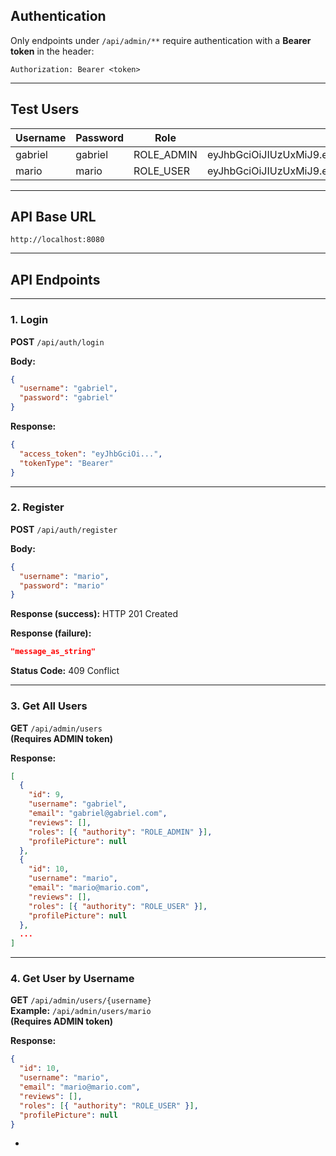## Authentication
Only endpoints under `/api/admin/**` require authentication with a **Bearer token** in the header:

```
Authorization: Bearer <token>
```

---

## Test Users

| Username | Password | Role       | Token                                   |
|----------|----------|------------|-----------------------------------------|
| gabriel  | gabriel  | ROLE_ADMIN | eyJhbGciOiJIUzUxMiJ9.eyJzdWIiOiJnYWJyaWVsIiwicm9sZXMiOiJST0xFX0FETUlOIiwiaWF0IjoxNzQ2MDg3Mzg3LCJleHAiOjE3NDY2OTIxODd9.pr9SnF5FbyA6cwvCCrI6k9WxjZtb0eb4fqOUlRcJk5ZomaHpLtYQ67Ej1oMKoshTN8MwdSdfxrD3vVSytxfZFg |
| mario    | mario    | ROLE_USER  | eyJhbGciOiJIUzUxMiJ9.eyJzdWIiOiJtYXJpbyIsInJvbGVzIjoiUk9MRV9VU0VSIiwiaWF0IjoxNzQ2MDg3MzYyLCJleHAiOjE3NDY2OTIxNjJ9.NA76RJJYi707AP6BPOCPmc-AX4ykl6HcTIkzh0xaI-_I2fUFWhERfhqdeoV4kyBAqsPtWpqduCKak4_JX2uF4g                                        |

---

##  API Base URL
```
http://localhost:8080
```

---

##  API Endpoints

---

###  1. Login

**POST** `/api/auth/login`

**Body:**
```json
{
  "username": "gabriel",
  "password": "gabriel"
}
```

**Response:**
```json
{
  "access_token": "eyJhbGciOi...",
  "tokenType": "Bearer"
}
```

---

### 2. Register

**POST** `/api/auth/register`

**Body:**
```json
{
  "username": "mario",
  "password": "mario"
}
```

**Response (success):** HTTP 201 Created

**Response (failure):**
```json
"message_as_string"
```
**Status Code:** 409 Conflict

---

### 3. Get All Users

**GET** `/api/admin/users`  
**(Requires ADMIN token)**

**Response:**
```json
[
  {
    "id": 9,
    "username": "gabriel",
    "email": "gabriel@gabriel.com",
    "reviews": [],
    "roles": [{ "authority": "ROLE_ADMIN" }],
    "profilePicture": null
  },
  {
    "id": 10,
    "username": "mario",
    "email": "mario@mario.com",
    "reviews": [],
    "roles": [{ "authority": "ROLE_USER" }],
    "profilePicture": null
  },
  ...
]
```

---

###  4. Get User by Username

**GET** `/api/admin/users/{username}`  
**Example:** `/api/admin/users/mario`  
**(Requires ADMIN token)**

**Response:**
```json
{
  "id": 10,
  "username": "mario",
  "email": "mario@mario.com",
  "reviews": [],
  "roles": [{ "authority": "ROLE_USER" }],
  "profilePicture": null
}
```

-